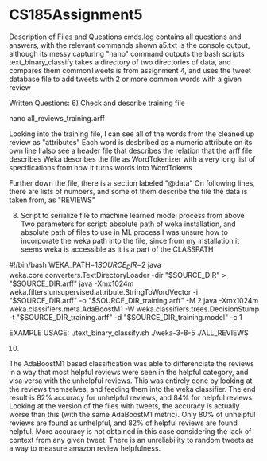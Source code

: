 # CS185Assignment5

Description of Files and Questions
cmds.log contains all questions and answers, with the relevant commands shown
a5.txt is the console output, although its messy capturing "nano" command outputs
the bash scripts text_binary_classify takes a directory of two directories of data, and compares them
commonTweets is from assignment 4, and uses the tweet database file to add tweets with 2 or more common words with a given review

Written Questions:
6) Check and describe training file

nano all_reviews_training.arff

Looking into the training file, I can see all of the words from the cleaned up review as "attributes"
Each word is desbribed as a numeric attribute on its own line
I also see a header file that describes the relation that the arff file describes
Weka describes the file as WordTokenizer with a very long list of specifications from how it turns words into WordTokens

Further down the file, there is a section labeled "@data"
On following lines, there are lists of numbers, and some of them describe the file the data is taken from, as "REVIEWS"

8) Script to serialize file to machine learned model process from above
Two parameters for script: absolute path of weka installation, and absolute path of files to use in ML process
I was unsure how to incorporate the weka path into the file, since from my installation it seems weka is accessible as it is a part of the CLASSPATH

#!/bin/bash
WEKA_PATH=$1
SOURCE_DIR=$2
java weka.core.converters.TextDirectoryLoader -dir "$SOURCE_DIR" > "$SOURCE_DIR.arff" 
java -Xmx1024m weka.filters.unsupervised.attribute.StringToWordVector  -i "$SOURCE_DIR.arff"  -o "$SOURCE_DIR_training.arff"  -M 2
java -Xmx1024m  weka.classifiers.meta.AdaBoostM1 -W weka.classifiers.trees.DecisionStump   -t  "$SOURCE_DIR_training.arff" -d "$SOURCE_DIR_training.model" -c 1


EXAMPLE USAGE:
./text_binary_classify.sh ./weka-3-8-5 ./ALL_REVIEWS

10)
The AdaBoostM1 based classification was able to differenciate the reviews in a way that most helpful reviews were seen in the helpful category, and visa versa with the unhelpful reviews. 
This was entirely done by looking at the reviews themselves, and feeding them into the weka classifier. The end result is 82% accuracy for unhelpful reviews, and 84% for helpful reviews.
Looking at the version of the files with tweets, the accuracy is actually worse than this (with the same AdaBoostM1 metric).
Only 80% of unhelpful reviews are found as unhelpful, and 82% of helpful reviews are found helpful.
More accuracy is not obtained in this case considering the lack of context from any given tweet.
There is an unreliability to random tweets as a way to measure amazon review helpfulness. 
